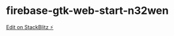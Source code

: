 # firebase-gtk-web-start-n32wen

[Edit on StackBlitz ⚡️](https://stackblitz.com/edit/firebase-gtk-web-start-n32wen)